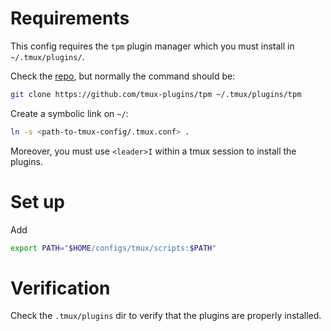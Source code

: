 # Requirements

This config requires the `tpm` plugin manager which you must install in `~/.tmux/plugins/`.

Check the [repo](https://github.com/tmux-plugins/tpm), but normally the command should be:

```bash
git clone https://github.com/tmux-plugins/tpm ~/.tmux/plugins/tpm
```

Create a symbolic link on `~/`:

```bash
ln -s <path-to-tmux-config/.tmux.conf> .
```

Moreover, you must use `<leader>I` within a tmux session to install the plugins.

# Set up

Add

```bash
export PATH="$HOME/configs/tmux/scripts:$PATH"
```

# Verification

Check the `.tmux/plugins` dir to verify that the plugins are properly installed.
